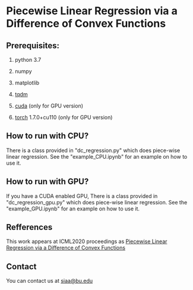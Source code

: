 # Piecewise Linear Regression via a Difference of Convex Functions

## Prerequisites:
1. python 3.7

2. numpy

3. matplotlib

4. [tqdm](https://pypi.org/project/tqdm/)

5. [cuda](https://developer.nvidia.com/cuda-downloads) (only for GPU version)

6. [torch](https://pytorch.org/) 1.7.0+cu110 (only for GPU version)


## How to run with CPU?

There is a class provided in "dc_regression.py" which does piece-wise linear regression. See the "example_CPU.ipynb" for an example on how to use it.

## How to run with GPU?

If you have a CUDA enabled GPU, There is a class provided in "dc_regression_gpu.py" which does piece-wise linear regression. See the "example_GPU.ipynb" for an example on how to use it.


## Refferences

This work appears at ICML2020 proceedings as [Piecewise Linear Regression via a Difference of Convex Functions](https://arxiv.org/pdf/2007.02422.pdf)

## Contact

You can contact us at siaa@bu.edu


